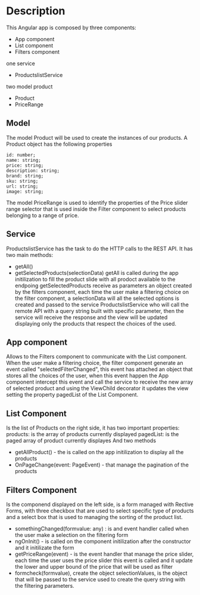 # Description

This Angular app is composed by three components: 
- App component
- List component
- Filters component

one service
- ProductslistService

two model product
- Product
- PriceRange

## Model
The model Product will be used to create the instances of our products. A Product object has the following properties

```
id: number;
name: string;
price: string;
description: string;
brand: string;
sku: string; 
url: string;
image: string;
```

The model PriceRange is used to identify the properties of the Price slider range selector that is used inside the Filter component to select products belonging to a range of price.


## Service

ProductslistService has the task to do the HTTP calls to the REST API. It has two main methods:
  - getAll()
  - getSelectedProducts(selectionData)
getAll is called during the app initilization to fill the product slide with all prodoct available to the endpoing
getSelectedProducts receive as parameters an object created by the filters component, each time the user make a filtering choice on the filter component, a selectionData will all the selected options is created and passed to the service  ProductslistService who will call the remote API with a query string built with specific parameter, then the service will receive the response and the view will be updated displaying only the products that respect the choices of the used.



## App component

Allows to the Filters component to communicate with the List component. When the user make a filtering choice, the filter component generate an event called "selectedFilterChanged", this event has attached an object that stores all the choices of the user, when this event happen the App component intercept this event and call the service to receive the new array of selected product and using the ViewChild decorator it updates the view setting the property pagedList of the List Component.


## List Component

Is the list of Products on the right side, it has two important properties:
products: is the array of products currently displayed
pagedList: is the paged array of product currently displayes
And two methods
- getAllProduct() - the is called on the app initilization to display all the products
- OnPageChange(event: PageEvent) - that manage the pagination of the products

## Filters Component

Is the componend displayed on the left side, is a form managed with Rective Forms, with three checkbox that are used to select specific type of products and a select box that is used to managing the sorting of the product list. 

- somethingChanged(formvalue: any) : is and event handler called when the user make a selection on the filtering form
- ngOnInit() - is called on the component initilization after the constructor and it initilizate the form
- getPriceRange(event) - is the event handler that manage the price slider, each time the user uses the price slider this event is called and it update the lower and upper bound of the price that will be used as filter
- formcheck(formvalue), create the object selectionValues, is the object that will be passed to the service used to create the query string with the filtering parameters. 

